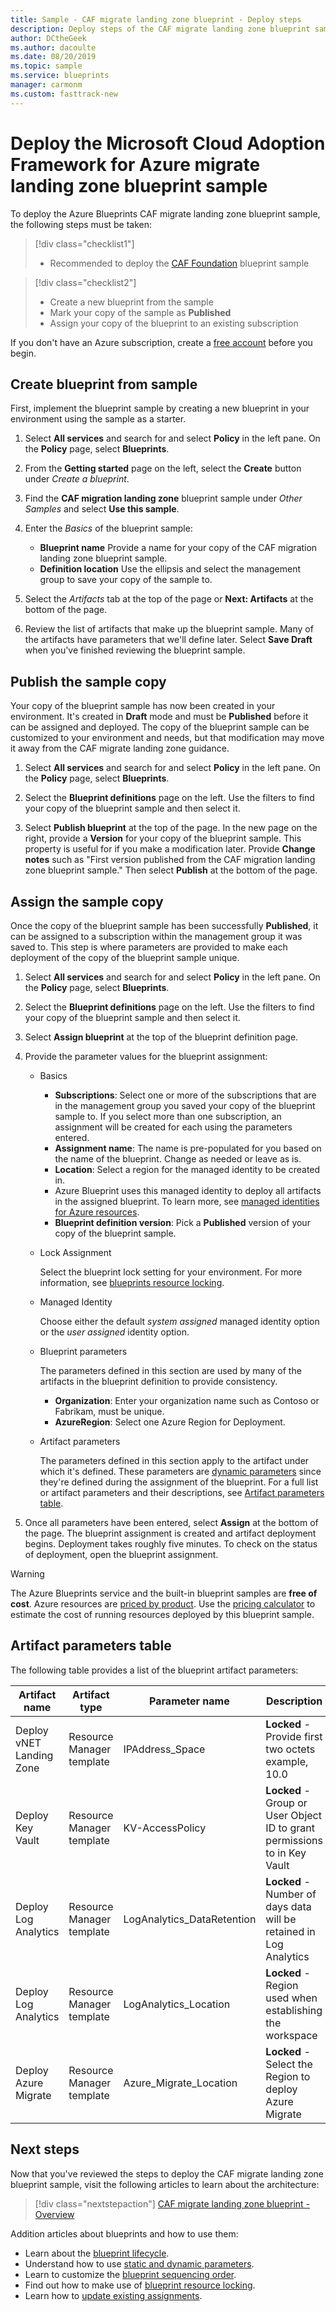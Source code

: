 ```yaml
---
title: Sample - CAF migrate landing zone blueprint - Deploy steps
description: Deploy steps of the CAF migrate landing zone blueprint sample.
author: DCtheGeek
ms.author: dacoulte
ms.date: 08/20/2019
ms.topic: sample
ms.service: blueprints
manager: carmonm
ms.custom: fasttrack-new
---
```

# Deploy the Microsoft Cloud Adoption Framework for Azure migrate landing zone blueprint sample

To deploy the Azure Blueprints CAF migrate landing zone blueprint sample, the following steps must
be taken:

> [!div class="checklist1"]
> - Recommended to deploy the [CAF Foundation](../caf-foundation/index.md) blueprint sample

> [!div class="checklist2"]
> - Create a new blueprint from the sample
> - Mark your copy of the sample as **Published**
> - Assign your copy of the blueprint to an existing subscription

If you don't have an Azure subscription, create a [free account](https://azure.microsoft.com/free)
before you begin.

## Create blueprint from sample

First, implement the blueprint sample by creating a new blueprint in your environment using the
sample as a starter.

1. Select **All services** and search for and select **Policy** in the left pane. On the **Policy**
   page, select **Blueprints**.

1. From the **Getting started** page on the left, select the **Create** button under _Create a
   blueprint_.

1. Find the **CAF migration landing zone** blueprint sample under _Other Samples_ and select **Use
   this sample**.

1. Enter the _Basics_ of the blueprint sample:
   - **Blueprint name** Provide a name for your copy of the CAF migration landing zone blueprint
     sample.
   - **Definition location** Use the ellipsis and select the management group to save your copy of
     the sample to.

1. Select the _Artifacts_ tab at the top of the page or **Next: Artifacts** at the bottom of the
   page.

1. Review the list of artifacts that make up the blueprint sample. Many of the artifacts have
   parameters that we'll define later. Select **Save Draft** when you've finished reviewing the
   blueprint sample.

## Publish the sample copy

Your copy of the blueprint sample has now been created in your environment. It's created in
**Draft** mode and must be **Published** before it can be assigned and deployed. The copy of the
blueprint sample can be customized to your environment and needs, but that modification may move it
away from the CAF migrate landing zone guidance.

1. Select **All services** and search for and select **Policy** in the left pane. On the **Policy**
   page, select **Blueprints**.

1. Select the **Blueprint definitions** page on the left. Use the filters to find your copy of the
   blueprint sample and then select it.

1. Select **Publish blueprint** at the top of the page. In the new page on the right, provide a
   **Version** for your copy of the blueprint sample. This property is useful for if you make a
   modification later. Provide **Change notes** such as "First version published from the CAF
   migration landing zone blueprint sample." Then select **Publish** at the bottom of the page.

## Assign the sample copy

Once the copy of the blueprint sample has been successfully **Published**, it can be assigned to a
subscription within the management group it was saved to. This step is where parameters are
provided to make each deployment of the copy of the blueprint sample unique.

1. Select **All services** and search for and select **Policy** in the left pane. On the **Policy**
   page, select **Blueprints**.

1. Select the **Blueprint definitions** page on the left. Use the filters to find your copy of the
   blueprint sample and then select it.

1. Select **Assign blueprint** at the top of the blueprint definition page.

1. Provide the parameter values for the blueprint assignment:

   - Basics
     - **Subscriptions**: Select one or more of the subscriptions that are in the management group
       you saved your copy of the blueprint sample to. If you select more than one subscription, an
       assignment will be created for each using the parameters entered.
     - **Assignment name**: The name is pre-populated for you based on the name of the blueprint.
       Change as needed or leave as is.
     - **Location**: Select a region for the managed identity to be created in.
     - Azure Blueprint uses this managed identity to deploy all artifacts in the assigned blueprint.
       To learn more, see
       [managed identities for Azure resources](../../../../active-directory/managed-identities-azure-resources/overview.md).
     - **Blueprint definition version**: Pick a **Published** version of your copy of the blueprint
       sample.
    
   - Lock Assignment

     Select the blueprint lock setting for your environment. For more information, see [blueprints resource locking](../../concepts/resource-locking.md).

   - Managed Identity

     Choose either the default _system assigned_ managed identity option or the _user assigned_
     identity option.

   - Blueprint parameters

     The parameters defined in this section are used by many of the artifacts in the blueprint
     definition to provide consistency.

       - **Organization**: Enter your organization name such as Contoso or Fabrikam, must be unique.
       - **AzureRegion**: Select one Azure Region for Deployment.
       
   - Artifact parameters

     The parameters defined in this section apply to the artifact under which it's defined. These
     parameters are [dynamic parameters](../../concepts/parameters.md#dynamic-parameters) since
     they're defined during the assignment of the blueprint. For a full list or artifact parameters
     and their descriptions, see [Artifact parameters table](#artifact-parameters-table).

1. Once all parameters have been entered, select **Assign** at the bottom of the page. The blueprint
   assignment is created and artifact deployment begins. Deployment takes roughly five minutes. To
   check on the status of deployment, open the blueprint assignment.

> [!WARNING]
> The Azure Blueprints service and the built-in blueprint samples are **free of cost**. Azure
> resources are [priced by product](https://azure.microsoft.com/pricing/). Use the [pricing calculator](https://azure.microsoft.com/pricing/calculator/)
> to estimate the cost of running resources deployed by this blueprint sample.

## Artifact parameters table

The following table provides a list of the blueprint artifact parameters:

|Artifact name|Artifact type|Parameter name|Description|
|-|-|-|-|
|Deploy vNET Landing Zone|Resource Manager template|IPAddress_Space|**Locked** - Provide first two octets example, 10.0|
|Deploy Key Vault|Resource Manager template|KV-AccessPolicy|**Locked** - Group or User Object ID to grant permissions to in Key Vault|
|Deploy Log Analytics|Resource Manager template|LogAnalytics_DataRetention|**Locked** - Number of days data will be retained in Log Analytics|
|Deploy Log Analytics|Resource Manager template|LogAnalytics_Location|**Locked** - Region used when establishing the workspace|
|Deploy Azure Migrate|Resource Manager template|Azure_Migrate_Location|**Locked** - Select the Region to deploy Azure Migrate|

## Next steps

Now that you've reviewed the steps to deploy the CAF migrate landing zone blueprint sample, visit
the following articles to learn about the architecture:

> [!div class="nextstepaction"]
> [CAF migrate landing zone blueprint - Overview](./index.md)

Addition articles about blueprints and how to use them:

- Learn about the [blueprint lifecycle](../../concepts/lifecycle.md).
- Understand how to use [static and dynamic parameters](../../concepts/parameters.md).
- Learn to customize the [blueprint sequencing order](../../concepts/sequencing-order.md).
- Find out how to make use of [blueprint resource locking](../../concepts/resource-locking.md).
- Learn how to [update existing assignments](../../how-to/update-existing-assignments.md).